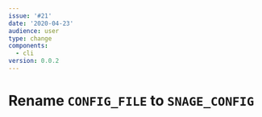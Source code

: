 ```yaml
---
issue: '#21'
date: '2020-04-23'
audience: user
type: change
components:
  - cli
version: 0.0.2
---
```

# Rename `CONFIG_FILE` to `SNAGE_CONFIG`
